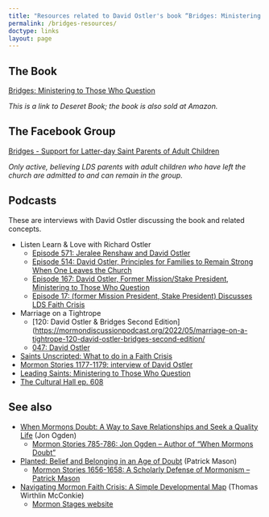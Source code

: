 ```yaml
---
title: "Resources related to David Ostler's book “Bridges: Ministering to Those Who Question”"
permalink: /bridges-resources/
doctype: links
layout: page
---
```


## The Book

[Bridges: Ministering to Those Who Question](https://deseretbook.com/p/bridges-ministering-to-those-who-question?variant_id=181882-paperback)

_This is a link to Deseret Book; the book is also sold at Amazon._

## The Facebook Group

[Bridges - Support for Latter-day Saint Parents of Adult Children](https://www.facebook.com/groups/BridgesLDSParents)

_Only active, believing LDS parents with adult children who have left the
church are admitted to and can remain in the group._

## Podcasts

These are interviews with David Ostler discussing the book and related concepts.

* Listen Learn & Love with Richard Ostler
    * [Episode 571: Jeralee Renshaw and David Ostler](https://soundcloud.com/user-818501778/episode-571-jeralee-renshaw-and-david-ostler)
    * [Episode 514: David Ostler, Principles for Families to Remain Strong When One Leaves the Church](https://soundcloud.com/user-818501778/episode-514-david-ostler-principals-for-families-to-remain-strong-when-one-leaves-the-church)
    * [Episode 167: David Ostler, Former Mission/Stake President, Ministering to Those Who Question](https://podcasts.apple.com/us/podcast/episode-167-david-ostler-former-mission-stake-president/id1347971725?i=1000447020266)
    * [Episode 17: (former Mission President, Stake President) Discusses LDS Faith Crisis](https://soundcloud.com/user-818501778/episode-17-david-ostler-former-mission-president-stake-president-discusses-mormon-faith-crisis)
* Marriage on a Tightrope
    * [120: David Ostler & Bridges Second Edition](https://mormondiscussionpodcast.org/2022/05/marriage-on-a-tightrope-120-david-ostler-bridges-second-edition/
    * [047: David Ostler](https://marriageonatightrope.org/2019/09/marriage-on-a-tightrope-047-david-ostler/)
* [Saints Unscripted: What to do in a Faith Crisis](https://www.youtube.com/watch?v=R48_FrL8Wmc)
* [Mormon Stories 1177-1179: interview of David Ostler](https://mormonstories.org/podcast/david-ostler-bridges-ministering-to-those-who-question/)
* [Leading Saints: Ministering to Those Who Question](https://leadingsaints.org/ministering-to-those-who-question-an-interview-with-david-ostler/)
* [The Cultural Hall ep. 608](https://mormondiscussionpodcast.org/2022/05/marriage-on-a-tightrope-120-david-ostler-bridges-second-edition/)

## See also

* [When Mormons Doubt: A Way to Save Relationships and Seek a Quality Life](https://www.amazon.com/When-Mormons-Doubt-Relationships-Quality-ebook/dp/B01D7T93CQ) (Jon Ogden)
    * [Mormon Stories 785-786: Jon Ogden – Author of “When Mormons Doubt”](https://mormonstories.org/podcast/jon-ogden/)
* [Planted: Belief and Belonging in an Age of Doubt](https://deseretbook.com/p/planted-belief-and-belonging-in-an-age-of-doubt?variant_id=126475-paperback) (Patrick Mason)
    * [Mormon Stories 1656-1658: A Scholarly Defense of Mormonism – Patrick Mason](https://mormonstories.org/podcast/patrick-mason/)
* [Navigating Mormon Faith Crisis: A Simple Developmental Map](https://www.amazon.com/Navigating-Mormon-Faith-Crisis-Developmental/dp/0996852603) (Thomas Wirthlin McConkie)
    * [Mormon Stages website](https://mormonstages.com/)
